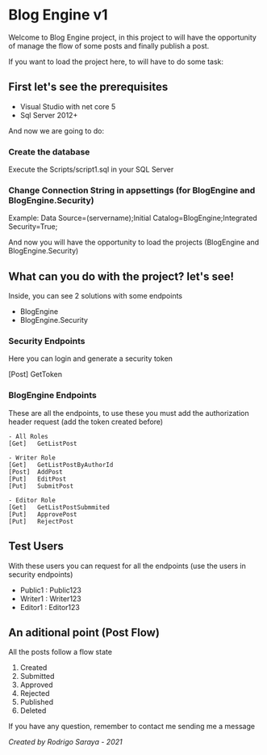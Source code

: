 # Blog Engine v1

Welcome to Blog Engine project, in this project to will have the opportunity of manage the flow of some posts and finally publish a post.

If you want to load the project here, to will have to do some task:

## First let's see the prerequisites

- Visual Studio with net core 5
- Sql Server 2012+

And now we are going to do:

### Create the database

Execute the Scripts/script1.sql in your SQL Server

### Change Connection String in appsettings (for BlogEngine and BlogEngine.Security)

Example:       Data Source=(servername);Initial Catalog=BlogEngine;Integrated Security=True;

And now you will have the opportunity to load the projects (BlogEngine and BlogEngine.Security)

## What can you do with the project? let's see!

Inside, you can see 2 solutions with some endpoints

- BlogEngine 
- BlogEngine.Security

### Security Endpoints

Here you can login and generate a security token 

[Post] GetToken

### BlogEngine Endpoints

These are all the endpoints, to use these you must add the authorization header request (add the token created before)

```
- All Roles
[Get]   GetListPost

- Writer Role
[Get]   GetListPostByAuthorId
[Post]  AddPost
[Put]   EditPost
[Put]   SubmitPost

- Editor Role
[Get]   GetListPostSubmmited
[Put]   ApprovePost
[Put]   RejectPost
```

## Test Users

With these users you can request for all the endpoints (use the users in security endpoints)

- Public1     :     Public123
- Writer1     :     Writer123
- Editor1     :     Editor123

## An aditional point (Post Flow)

All the posts follow a flow state

1. Created
2. Submitted
3. Approved
4. Rejected
5. Published
5. Deleted

If you have any question, remember to contact me sending me a message

*Created by Rodrigo Saraya - 2021*
